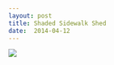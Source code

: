 ```yaml
---
layout: post
title: Shaded Sidewalk Shed
date:  2014-04-12
---
```


![](https://infinit.io/link/vokoiva8/fBemkDk.jpg)